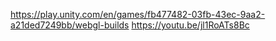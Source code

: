 https://play.unity.com/en/games/fb477482-03fb-43ec-9aa2-a21ded7249bb/webgl-builds
https://youtu.be/jl1RoATs8Bc

